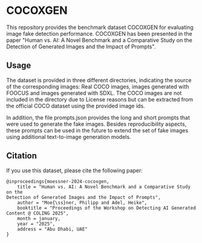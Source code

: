 # COCOXGEN

This repository provides the benchmark dataset COCOXGEN for evaluating image fake detection performance.
COCOXGEN has been presented in the paper "Human vs. AI: A Novel Benchmark and a Comparative Study on the Detection of Generated Images and the Impact of Prompts".

## Usage
The dataset is provided in three different directories, indicating the source of the corresponding images: Real COCO images, images generated with FOOCUS and images generated with SDXL.
The COCO images are not included in the directory due to License reasons but can be extracted from the official COCO dataset using the provided image ids.

In addition, the file prompts.json provides the long and short prompts that were used to generate the fake images. Besides reproducibility aspects, these prompts can be used in the future to extend the set of fake images using additional text-to-image generation models.

## Citation
If you use this dataset, please cite the following paper:

```
@inproceedings{moessner-2024-cocoxgen,
    title = "Human vs. AI: A Novel Benchmark and a Comparative Study on the
Detection of Generated Images and the Impact of Prompts",
    author = "Moe{\ss}ner, Philipp and Adel, Heike",
    booktitle = "Proceedings of the Workshop on Detecting AI Generated Content @ COLING 2025",
    month = january,
    year = "2025",
    address = "Abu Dhabi, UAE"
}
```
